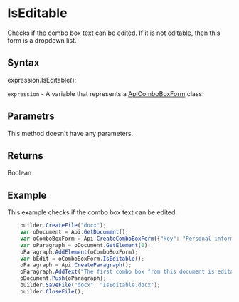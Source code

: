 # IsEditable

Checks if the combo box text can be edited. If it is not editable, then this form is a dropdown list.

## Syntax

expression.IsEditable();

`expression` - A variable that represents a [ApiComboBoxForm](../ApiComboBoxForm.md) class.

## Parametrs

This method doesn't have any parameters.

## Returns

Boolean

## Example

This example checks if the combo box text can be edited.

```javascript
	builder.CreateFile("docx");
	var oDocument = Api.GetDocument();
	var oComboBoxForm = Api.CreateComboBoxForm({"key": "Personal information", "tip": "Choose your country", "required": true, "placeholder": "Country", "editable": false, "autoFit": false, "items": ["Latvia", "USA", "UK"]});
	var oParagraph = oDocument.GetElement(0);
	oParagraph.AddElement(oComboBoxForm);
	var bEdit = oComboBoxForm.IsEditable();
	oParagraph = Api.CreateParagraph();
	oParagraph.AddText("The first combo box from this document is editable: " + bEdit);
	oDocument.Push(oParagraph);
	builder.SaveFile("docx", "IsEditable.docx");
	builder.CloseFile();
```